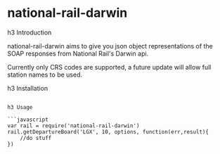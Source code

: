 # national-rail-darwin

h3 Introduction

national-rail-darwin aims to give you json object representations of the SOAP responses from National Rail's Darwin api. 

Currently only CRS codes are supported, a future update will allow full station names to be used.

h3 Installation

```npm install national-rail-darwin

h3 Usage

```javascript
var rail = require('national-rail-darwin')
rail.getDepartureBoard('LGX', 10, options, function(err,result){
	//do stuff
})
```